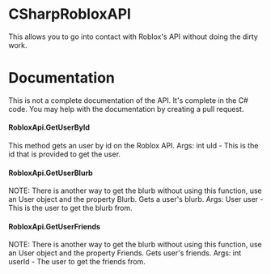 CSharpRobloxAPI
===============

This allows you to go into contact with Roblox's API without doing the dirty work.

Documentation
===============

This is not a complete documentation of the API. It's complete in the C# code. You may help with the documentation by creating a pull request.

#### RobloxApi.GetUserById
This method gets an user by id on the Roblox API.
Args: int uId - This is the id that is provided to get the user.
#### RobloxApi.GetUserBlurb
NOTE: There is another way to get the blurb without using this function, use an User object and the property Blurb.
Gets a user's blurb.
Args: User user - This is the user to get the blurb from.
#### RobloxApi.GetUserFriends
NOTE: There is another way to get the blurb without using this function, use an User object and the property Friends.
Gets user's friends.
Args: int userId - The user to get the friends from.
